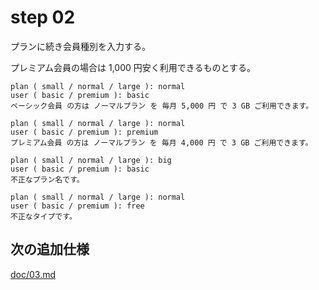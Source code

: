 # step 02
プランに続き会員種別を入力する。

プレミアム会員の場合は 1,000 円安く利用できるものとする。

```
plan ( small / normal / large ): normal
user ( basic / premium ): basic
ベーシック会員 の方は ノーマルプラン を 毎月 5,000 円 で 3 GB ご利用できます。
```

```
plan ( small / normal / large ): normal
user ( basic / premium ): premium
プレミアム会員 の方は ノーマルプラン を 毎月 4,000 円 で 3 GB ご利用できます。
```

```
plan ( small / normal / large ): big
user ( basic / premium ): basic
不正なプラン名です。
```

```
plan ( small / normal / large ): normal
user ( basic / premium ): free
不正なタイプです。
```

## 次の追加仕様
[doc/03.md](./03.md)

